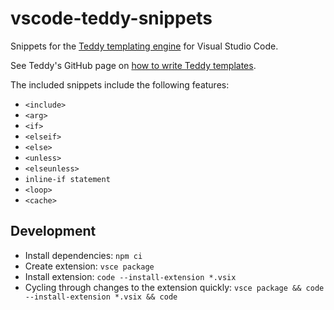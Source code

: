 # vscode-teddy-snippets

Snippets for the [Teddy templating engine](https://github.com/rooseveltframework/teddy) for Visual Studio Code.

See Teddy's GitHub page on [how to write Teddy templates](https://github.com/rooseveltframework/teddy#how-to-write-teddy-templates).

The included snippets include the following features:

- `<include>`
- `<arg>`
- `<if>`
- `<elseif>`
- `<else>`
- `<unless>`
- `<elseunless>`
- `inline-if statement`
- `<loop>`
- `<cache>`

## Development

- Install dependencies: `npm ci`
- Create extension: `vsce package`
- Install extension: `code --install-extension *.vsix`
- Cycling through changes to the extension quickly: `vsce package && code --install-extension *.vsix && code`
